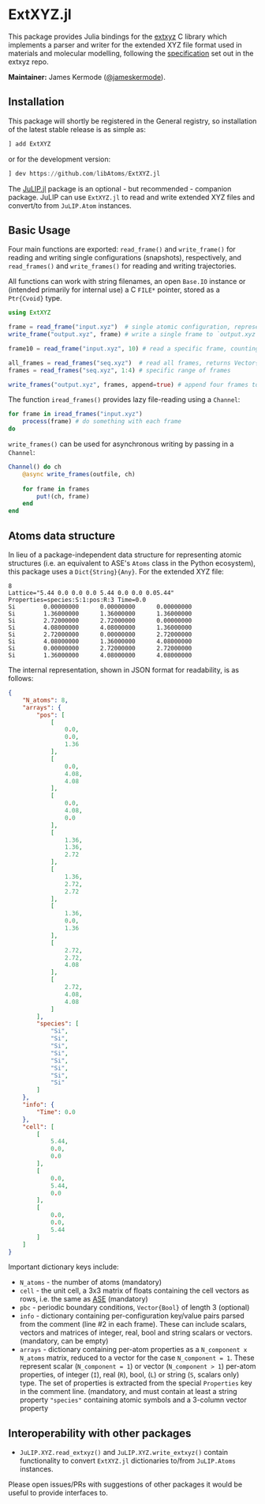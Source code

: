 # ExtXYZ.jl

This package provides Julia bindings for the [extxyz](https://github.com/libAtoms/extxyz) C library which implements a parser and writer for the extended XYZ file format used in materials and molecular modelling, following the [specification](https://github.com/libAtoms/extxyz#extended-xyz-specification-and-parsing-tools) set out in the extxyz repo.

**Maintainer:** James Kermode ([@jameskermode](https://github.com/jameskermode)).

## Installation

This package will shortly be registered in the General registry, so installation of the latest stable release is as simple as:

```julia
] add ExtXYZ
```

or for the development version:

```julia
] dev https://github.com/libAtoms/ExtXYZ.jl
```

The [JuLIP.jl](https://github.com/JuliaMolSim/JuLIP.jl) package is an optional - but recommended - companion package. JuLIP can use `ExtXYZ.jl` to read and write extended XYZ files and convert/to from `JuLIP.Atom` instances.

## Basic Usage

Four main functions are exported: `read_frame()` and `write_frame()` for reading and writing single configurations (snapshots), respectively, and `read_frames()` and `write_frames()` for reading and writing trajectories.

All functions can work with string filenames, an open `Base.IO` instance or (intended primarily for internal use) a C `FILE*` pointer, stored as a `Ptr{Cvoid}` type.

```julia
using ExtXYZ

frame = read_frame("input.xyz")  # single atomic configuration, represented as a Dict{String}{Any}
write_frame("output.xyz", frame) # write a single frame to `output.xyz`. 

frame10 = read_frame("input.xyz", 10) # read a specific frame, counting from 1 for first frame in file

all_frames = read_frames("seq.xyz")  # read all frames, returns Vector{Dict{String}{Any}}
frames = read_frames("seq.xyz", 1:4) # specific range of frames

write_frames("output.xyz", frames, append=true) # append four frames to output
```

The function `iread_frames()` provides lazy file-reading using a `Channel`:

```julia
for frame in iread_frames("input.xyz")
    process(frame) # do something with each frame
do
```

`write_frames()` can be used for asynchronous writing by passing in a `Channel`:

```julia
Channel() do ch
    @async write_frames(outfile, ch)
    
    for frame in frames
        put!(ch, frame)
    end
end
```

## Atoms data structure

In lieu of a package-independent data structure for representing atomic structures (i.e. an equivalent to ASE's `Atoms` class in the Python ecosystem), this package uses a `Dict{String}{Any}`. For the extended XYZ file:

```
8
Lattice="5.44 0.0 0.0 0.0 5.44 0.0 0.0 0.05.44" Properties=species:S:1:pos:R:3 Time=0.0
Si        0.00000000      0.00000000      0.00000000
Si        1.36000000      1.36000000      1.36000000
Si        2.72000000      2.72000000      0.00000000
Si        4.08000000      4.08000000      1.36000000
Si        2.72000000      0.00000000      2.72000000
Si        4.08000000      1.36000000      4.08000000
Si        0.00000000      2.72000000      2.72000000
Si        1.36000000      4.08000000      4.08000000
```

The internal representation, shown in JSON format for readability, is as follows:

```json
{
    "N_atoms": 8,
    "arrays": {
        "pos": [
            [
                0.0,
                0.0,
                1.36
            ],
            [
                0.0,
                4.08,
                4.08
            ],
            [
                0.0,
                4.08,
                0.0
            ],
            [
                1.36,
                1.36,
                2.72
            ],
            [
                1.36,
                2.72,
                2.72
            ],
            [
                1.36,
                0.0,
                1.36
            ],
            [
                2.72,
                2.72,
                4.08
            ],
            [
                2.72,
                4.08,
                4.08
            ]
        ],
        "species": [
            "Si",
            "Si",
            "Si",
            "Si",
            "Si",
            "Si",
            "Si",
            "Si"
        ]
    },
    "info": {
        "Time": 0.0
    },
    "cell": [
        [
            5.44,
            0.0,
            0.0
        ],
        [
            0.0,
            5.44,
            0.0
        ],
        [
            0.0,
            0.0,
            5.44
        ]
    ]
}
```

Important dictionary keys include:

 - `N_atoms` - the number of atoms (mandatory)
 - `cell` - the unit cell, a 3x3 matrix of floats containing the cell vectors as rows, i.e. the same as [ASE](https://wiki.fysik.dtu.dk/ase/ase/cell.html#ase.cell.Cell) (mandatory)
 - `pbc` - periodic boundary conditions, `Vector{Bool}` of length 3 (optional)
 - `info` - dictionary containing per-configuration key/value pairs parsed from the comment (line #2 in each frame). These can include scalars, vectors and matrices of integer, real, bool and string scalars or vectors. (mandatory, can be empty)
 - `arrays` - dictionary containing per-atom properties as a `N_component x N_atoms` matrix, reduced to a vector for the case `N_component = 1`. These represent scalar (`N_component = 1`) or vector (`N_component > 1`) per-atom properties, of integer (`I`), real (`R`), bool, (`L`) or string (`S`, scalars only) type. The set of properties is extracted from the special `Properties` key in the comment line. (mandatory, and must contain at least a string property `"species"` containing atomic symbols and a 3-column vector property

## Interoperability with other packages

- `JuLIP.XYZ.read_extxyz()` and `JuLIP.XYZ.write_extxyz()` contain functionality to convert `ExtXYZ.jl` dictionaries to/from `JuLIP.Atoms` instances.

Please open issues/PRs with suggestions of other packages it would be useful to provide interfaces to.
